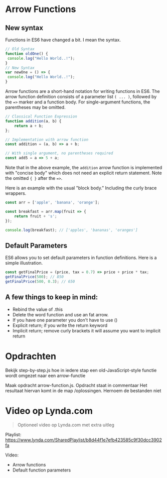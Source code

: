 # Arrow Functions

## New syntax
Functions in ES6 have changed a bit. I mean the syntax.
```javascript
// Old Syntax
function oldOne() {
 console.log("Hello World..!");
}
// New Syntax
var newOne = () => {
 console.log("Hello World..!");
}
```

Arrow functions are a short-hand notation for writing functions in ES6. The arrow function definition consists of a parameter list `( ... )`, followed by the `=>` marker and a function body. For single-argument functions, the parentheses may be omitted.

```javascript
// Classical Function Expression
function addition(a, b) {
    return a + b;
};

// Implementation with arrow function
const addition = (a, b) => a + b;

// With single argument, no parentheses required
const add5 = a => 5 + a;
```

Note that in the above example, the `addition` arrow function is implemented with "concise body" which does not need an explicit return statement. Note the omitted `{ }` after the `=>`.

Here is an example with the usual "block body." Including the curly brace wrappers.

```javascript
const arr = ['apple', 'banana', 'orange'];

const breakfast = arr.map(fruit => {
    return fruit + 's';
});

console.log(breakfast); // ['apples', 'bananas', 'oranges']
```

## Default Parameters
ES6 allows you to set default parameters in function definitions. Here is a simple illustration.

```javascript
const getFinalPrice = (price, tax = 0.7) => price + price * tax;
getFinalPrice(500); // 850
getFinalPrice(500, 0.3); // 650
```

## A few things to keep in mind:
* Rebind the value of .this
* Delete the word function and use an fat arrow.
* If you have one parameter you don't have to use ()
* Explicit return; if you write the return keyword
* Implicit return; remove curly brackets it will assume you want to implicit return

# Opdrachten
Bekijk step-by-step.js hoe in iedere stap een old-JavaScript-style functie wordt omgezet naar een arrow-functie

Maak opdracht arrow-function.js. Opdracht staat in commentaar
Het resultaat hiervan komt in de map /oplossingen. Hernoem de bestanden niet

# Video op Lynda.com
> Optioneel video op Lynda.com met extra uitleg

Playlist: https://www.lynda.com/SharedPlaylist/b8d44f1e7efb423585c9f30dcc3902fa

Video:
* Arrow functions
* Default function parameters
